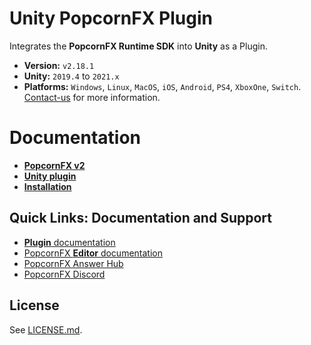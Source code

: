 # Unity PopcornFX Plugin
Integrates the **PopcornFX Runtime SDK** into **Unity** as a Plugin.
* **Version:** `v2.18.1`
* **Unity:** `2019.4` to `2021.x`
* **Platforms:** `Windows`, `Linux`, `MacOS`, `iOS`, `Android`, `PS4`, `XboxOne`, `Switch`. [Contact-us](http://www.popcornfx.com/contact-us/) for more information.

# Documentation
* **[PopcornFX v2](https://www.popcornfx.com/docs/popcornfx-v2)**
* **[Unity plugin](https://www.popcornfx.com/docs/popcornfx-v2/plugins/unity-plugin/)**
* **[Installation](https://www.popcornfx.com/docs/popcornfx-v2/plugins/unity-plugin/plugin-installation/)**

## Quick Links: Documentation and Support

* [**Plugin** documentation](https://www.popcornfx.com/docs/popcornfx-v2/plugins/unity-plugin/)
* [PopcornFX **Editor** documentation](https://www.popcornfx.com/docs/popcornfx-v2/)
* [PopcornFX Answer Hub](https://answers.popcornfx.com/)
* [PopcornFX Discord](https://discord.gg/4ka27cVrsf)

## License

See [LICENSE.md](./LICENSE.md).
